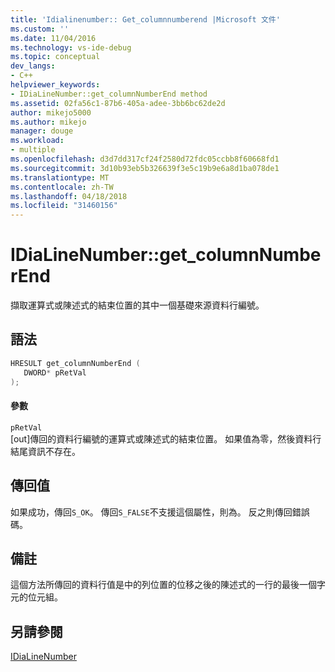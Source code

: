 ```yaml
---
title: 'Idialinenumber:: Get_columnnumberend |Microsoft 文件'
ms.custom: ''
ms.date: 11/04/2016
ms.technology: vs-ide-debug
ms.topic: conceptual
dev_langs:
- C++
helpviewer_keywords:
- IDiaLineNumber::get_columnNumberEnd method
ms.assetid: 02fa56c1-87b6-405a-adee-3bb6bc62de2d
author: mikejo5000
ms.author: mikejo
manager: douge
ms.workload:
- multiple
ms.openlocfilehash: d3d7dd317cf24f2580d72fdc05ccbb8f60668fd1
ms.sourcegitcommit: 3d10b93eb5b326639f3e5c19b9e6a8d1ba078de1
ms.translationtype: MT
ms.contentlocale: zh-TW
ms.lasthandoff: 04/18/2018
ms.locfileid: "31460156"
---
```

# <a name="idialinenumbergetcolumnnumberend"></a>IDiaLineNumber::get_columnNumberEnd
擷取運算式或陳述式的結束位置的其中一個基礎來源資料行編號。  
  
## <a name="syntax"></a>語法  
  
```C++  
HRESULT get_columnNumberEnd (   
   DWORD* pRetVal  
);  
```  
  
#### <a name="parameters"></a>參數  
 `pRetVal`  
 [out]傳回的資料行編號的運算式或陳述式的結束位置。 如果值為零，然後資料行結尾資訊不存在。  
  
## <a name="return-value"></a>傳回值  
 如果成功，傳回`S_OK`。 傳回`S_FALSE`不支援這個屬性，則為。 反之則傳回錯誤碼。  
  
## <a name="remarks"></a>備註  
 這個方法所傳回的資料行值是中的列位置的位移之後的陳述式的一行的最後一個字元的位元組。  
  
## <a name="see-also"></a>另請參閱  
 [IDiaLineNumber](../../debugger/debug-interface-access/idialinenumber.md)